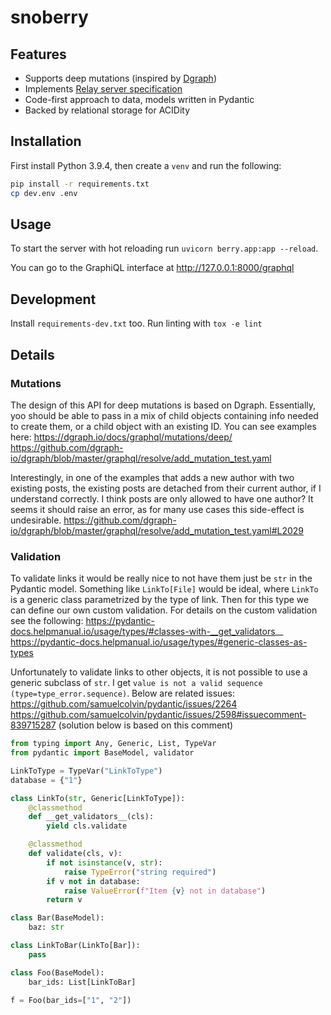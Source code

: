 # snoberry

## Features
* Supports deep mutations (inspired by [Dgraph](https://dgraph.io/docs/graphql/mutations/deep/))
* Implements [Relay server specification](https://relay.dev/docs/guides/graphql-server-specification/)
* Code-first approach to data, models written in Pydantic
* Backed by relational storage for ACIDity

## Installation

First install Python 3.9.4, then create a `venv` and run the following:

```bash
pip install -r requirements.txt
cp dev.env .env
```

## Usage

To start the server with hot reloading run `uvicorn berry.app:app --reload`.

You can go to the GraphiQL interface at http://127.0.0.1:8000/graphql

## Development

Install `requirements-dev.txt` too. Run linting with `tox -e lint`


## Details

### Mutations

The design of this API for deep mutations is based on Dgraph. Essentially, yoo should be able to pass in a mix of child objects containing info needed to create them, or a child object with an existing ID. You can see examples here:
https://dgraph.io/docs/graphql/mutations/deep/
https://github.com/dgraph-io/dgraph/blob/master/graphql/resolve/add_mutation_test.yaml

Interestingly, in one of the examples that adds a new author with two existing posts, the existing posts are detached from their current author, if I understand correctly. I think posts are only allowed to have one author? It seems it should raise an error, as for many use cases this side-effect is undesirable.
https://github.com/dgraph-io/dgraph/blob/master/graphql/resolve/add_mutation_test.yaml#L2029

### Validation

To validate links it would be really nice to not have them just be `str` in the Pydantic model. Something like `LinkTo[File]` would be ideal, where `LinkTo` is a generic class parametrized by the type of link. Then for this type we can define our own custom validation. For details on the custom validation see the following:
https://pydantic-docs.helpmanual.io/usage/types/#classes-with-__get_validators__
https://pydantic-docs.helpmanual.io/usage/types/#generic-classes-as-types

Unfortunately to validate links to other objects, it is not possible to use a generic subclass of `str`. I get `value is not a valid sequence (type=type_error.sequence)`. Below are related issues:
https://github.com/samuelcolvin/pydantic/issues/2264
https://github.com/samuelcolvin/pydantic/issues/2598#issuecomment-839715287 (solution below is based on this comment)

```python
from typing import Any, Generic, List, TypeVar
from pydantic import BaseModel, validator

LinkToType = TypeVar("LinkToType")
database = {"1"}

class LinkTo(str, Generic[LinkToType]):
    @classmethod
    def __get_validators__(cls):
        yield cls.validate

    @classmethod
    def validate(cls, v):
        if not isinstance(v, str):
            raise TypeError("string required")
        if v not in database:
            raise ValueError(f"Item {v} not in database")
        return v

class Bar(BaseModel):
    baz: str

class LinkToBar(LinkTo[Bar]):
    pass

class Foo(BaseModel):
    bar_ids: List[LinkToBar]

f = Foo(bar_ids=["1", "2"])
```

